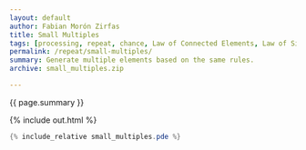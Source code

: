 ```yaml
---   
layout: default
author: Fabian Morón Zirfas
title: Small Multiples
tags: [processing, repeat, chance, Law of Connected Elements, Law of Similarity,]
permalink: /repeat/small-multiples/
summary: Generate multiple elements based on the same rules.    
archive: small_multiples.zip

---  
```


<div class="hero">{{ page.summary }}</div>

<!-- more -->

{% include out.html %}

```java
{% include_relative small_multiples.pde %}
```


